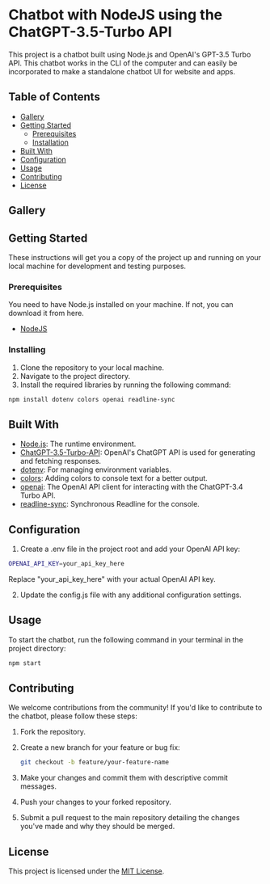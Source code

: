 # Chatbot with NodeJS using the ChatGPT-3.5-Turbo API

This project is a chatbot built using Node.js and OpenAI's GPT-3.5 Turbo API. This chatbot works in the CLI of the computer and can easily be incorporated to make a standalone chatbot UI for website and apps.

## Table of Contents

- [Gallery](#gallery)
- [Getting Started](#getting-started)
  - [Prerequisites](#prerequisites)
  - [Installation](#installation)
- [Built With](#built-with)
- [Configuration](#configuration)
- [Usage](#usage)
- [Contributing](#contributing)
- [License](#license)

## Gallery


## Getting Started

These instructions will get you a copy of the project up and running on your local machine for development and testing purposes.

### Prerequisites

You need to have Node.js installed on your machine. If not, you can download it from here.
- [NodeJS](https://nodejs.org/en)

### Installing

1. Clone the repository to your local machine.
2. Navigate to the project directory.
3. Install the required libraries by running the following command:

```bash
npm install dotenv colors openai readline-sync
```
## Built With

- [Node.js](https://nodejs.org/en): The runtime environment.
- [ChatGPT-3.5-Turbo-API](https://platform.openai.com/docs/models/gpt-3-5): OpenAI's ChatGPT API is used for generating and fetching responses.
- [dotenv](https://www.npmjs.com/package/dotenv): For managing environment variables.
- [colors](https://www.npmjs.com/package/colors): Adding colors to console text for a better output.
- [openai](https://www.npmjs.com/package/openai): The OpenAI API client for interacting with the ChatGPT-3.4 Turbo API.
- [readline-sync](https://www.npmjs.com/package/readline-sync): Synchronous Readline for the console.

## Configuration

1. Create a .env file in the project root and add your OpenAI API key:

```bash 
OPENAI_API_KEY=your_api_key_here
```

Replace "your_api_key_here" with your actual OpenAI API key.

2. Update the config.js file with any additional configuration settings.

## Usage
To start the chatbot, run the following command in your terminal in the project directory: 

```bash
npm start
```

## Contributing

We welcome contributions from the community! If you'd like to contribute to the chatbot, please follow these steps:

1. Fork the repository.
2. Create a new branch for your feature or bug fix:

    ```bash
    git checkout -b feature/your-feature-name
    ```

3. Make your changes and commit them with descriptive commit messages.
4. Push your changes to your forked repository.
5. Submit a pull request to the main repository detailing the changes you've made and why they should be merged.

## License

This project is licensed under the [MIT License](https://opensource.org/licenses/MIT).
